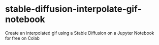 # stable-diffusion-interpolate-gif-notebook
 Create an interpolated gif using a Stable Diffusion on a Jupyter Notebook for free on Colab
